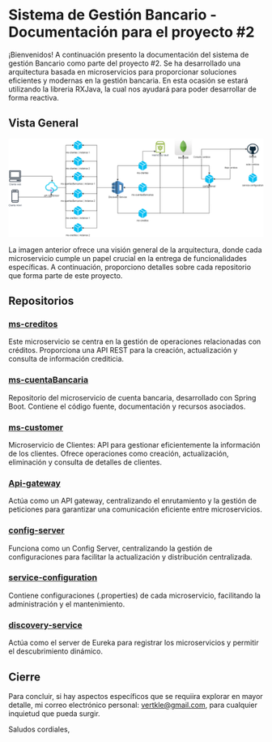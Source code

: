 # Sistema de Gestión Bancario - Documentación para el proyecto #2

¡Bienvenidos!
A continuación presento la documentación del sistema de gestión Bancario como parte del proyecto #2. Se ha desarrollado una arquitectura basada en microservicios para proporcionar soluciones eficientes y modernas en la gestión bancaria. En esta ocasión se estará utilizando la libreria RXJava, la cual nos ayudará para poder desarrollar de forma reactiva.

## Vista General

![Diagrama de Arquitectura](https://raw.githubusercontent.com/ProyectoSemana1-BC49/.github/main/res/diagram.png)

La imagen anterior ofrece una visión general de la arquitectura, donde cada microservicio cumple un papel crucial en la entrega de funcionalidades específicas. A continuación, proporciono detalles sobre cada repositorio que forma parte de este proyecto.

## Repositorios

### [ms-creditos](https://github.com/ProyectoSemana1-BC49/ms-creditos)
Este microservicio se centra en la gestión de operaciones relacionadas con créditos. Proporciona una API REST para la creación, actualización y consulta de información crediticia.

### [ms-cuentaBancaria](https://github.com/ProyectoSemana1-BC49/ms-cuentaBancaria)
Repositorio del microservicio de cuenta bancaria, desarrollado con Spring Boot. Contiene el código fuente, documentación y recursos asociados.

### [ms-customer](https://github.com/ProyectoSemana1-BC49/ms-customer)
Microservicio de Clientes: API para gestionar eficientemente la información de los clientes. Ofrece operaciones como creación, actualización, eliminación y consulta de detalles de clientes.

### [Api-gateway](https://github.com/ProyectoSemana1-BC49/Api-Gateway)
Actúa como un API gateway, centralizando el enrutamiento y la gestión de peticiones para garantizar una comunicación eficiente entre microservicios.

### [config-server](https://github.com/ProyectoSemana1-BC49/config-server)
Funciona como un Config Server, centralizando la gestión de configuraciones para facilitar la actualización y distribución centralizada.

### [service-configuration](https://github.com/ProyectoSemana1-BC49/service-configuration)
Contiene configuraciones (.properties) de cada microservicio, facilitando la administración y el mantenimiento.

### [discovery-service](https://github.com/ProyectoSemana1-BC49/discovery-service)
Actúa como el server de Eureka para registrar los microservicios y permitir el descubrimiento dinámico.

## Cierre
Para concluir, si hay aspectos específicos que se requiira explorar en mayor detalle, mi correo electrónico personal: vertkle@gmail.com, para cualquier inquietud que pueda surgir.

Saludos cordiales,